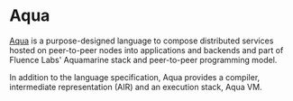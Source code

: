 # Aqua

[Aqua](https://github.com/fluencelabs/aqua) is a purpose-designed language to compose distributed services hosted on peer-to-peer nodes into applications and backends and part of Fluence Labs' Aquamarine stack and peer-to-peer programming model.

In addition to the language specification, Aqua provides a compiler, intermediate representation \(AIR\) and an execution stack, Aqua VM.

